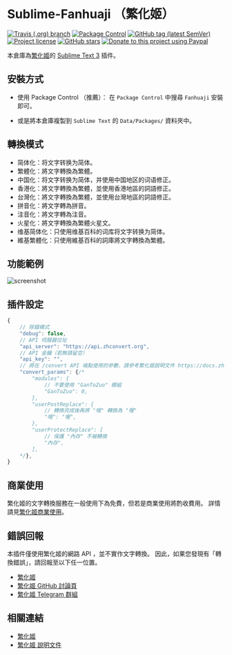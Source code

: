 # Sublime-Fanhuaji （繁化姬）

[![Travis (.org) branch](https://img.shields.io/travis/Fanhuaji/Sublime-Fanhuaji/master?style=flat-square)](https://travis-ci.org/Fanhuaji/Sublime-Fanhuaji)
[![Package Control](https://img.shields.io/packagecontrol/dt/Fanhuaji?style=flat-square)](https://packagecontrol.io/packages/Fanhuaji)
[![GitHub tag (latest SemVer)](https://img.shields.io/github/tag/Fanhuaji/Sublime-Fanhuaji?style=flat-square&logo=github)](https://github.com/Fanhuaji/Sublime-Fanhuaji/tags)
[![Project license](https://img.shields.io/github/license/Fanhuaji/Sublime-Fanhuaji?style=flat-square&logo=github)](https://github.com/Fanhuaji/Sublime-Fanhuaji/blob/master/LICENSE)
[![GitHub stars](https://img.shields.io/github/stars/Fanhuaji/Sublime-Fanhuaji?style=flat-square&logo=github)](https://github.com/Fanhuaji/Sublime-Fanhuaji/stargazers)
[![Donate to this project using Paypal](https://img.shields.io/badge/paypal-donate-blue.svg?style=flat-square&logo=paypal)](https://www.paypal.me/jfcherng/5usd)

本倉庫為[繁化姬](https://zhconvert.org)的 [Sublime Text 3](https://www.sublimetext.com) 插件。


## 安裝方式

- 使用 Package Control （推薦）：
  在 `Package Control` 中搜尋 `Fanhuaji` 安裝即可。

- 或是將本倉庫複製到 `Sublime Text` 的 `Data/Packages/` 資料夾中。


## 轉換模式

- 简体化：将文字转换为简体。
- 繁體化：將文字轉換為繁體。
- 中国化：将文字转换为简体，并使用中国地区的词语修正。
- 香港化：將文字轉換為繁體，並使用香港地區的詞語修正。
- 台灣化：將文字轉換為繁體，並使用台灣地區的詞語修正。
- 拼音化：將文字轉為拼音。
- 注音化：將文字轉為注音。
- 火星化：將文字轉換為繁體火星文。
- 维基简体化：只使用维基百科的词库将文字转换为简体。
- 維基繁體化：只使用維基百科的詞庫將文字轉換為繁體。


## 功能範例

![screenshot](https://raw.githubusercontent.com/Fanhuaji/Sublime-Fanhuaji/master/docs/images/convert_taiwan.gif)


## 插件設定

```javascript
{
    // 除錯模式
    "debug": false,
    // API 伺服器位址
    "api_server": "https://api.zhconvert.org",
    // API 金鑰（若無請留空）
    "api_key": "",
    // 將在 /convert API 端點使用的參數，請參考繁化姬說明文件 https://docs.zhconvert.org
    "convert_params": {/*
        "modules": {
            // 不要使用 "GanToZuo" 模組
            "GanToZuo": 0,
        },
        "userPostReplace": {
            // 轉換完成後再將 "哦" 轉換為 "喔"
            "哦": "喔",
        },
        "userProtectReplace": [
            // 保護 "內存" 不被轉換
            "內存",
        ],
    */},
}
```


## 商業使用

繁化姬的文字轉換服務在一般使用下為免費，但若是商業使用將酌收費用。
詳情請見[繁化姬商業使用](https://docs.zhconvert.org/commercial)。


## 錯誤回報

本插件僅使用繁化姬的網路 API ，並不實作文字轉換。
因此，如果您發現有「轉換錯誤」，請回報至以下任一位置。

- [繁化姬](https://zhconvert.org)
- [繁化姬 GitHub 討論頁](https://github.com/Fanhuaji/discussion/issues)
- [繁化姬 Telegram 群組](https://t.me/fanhuaji)


## 相關連結

- [繁化姬](https://zhconvert.org)
- [繁化姬 說明文件](https://docs.zhconvert.org)
